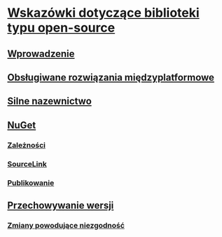 # [Wskazówki dotyczące biblioteki typu open-source](index.md)
## [Wprowadzenie](get-started.md)
## [Obsługiwane rozwiązania międzyplatformowe](cross-platform-targeting.md)
## [Silne nazewnictwo](strong-naming.md)
## [NuGet](nuget.md)
### [Zależności](dependencies.md)
### [SourceLink](sourcelink.md)
### [Publikowanie](publish-nuget-package.md)
## [Przechowywanie wersji](versioning.md)
### [Zmiany powodujące niezgodność](breaking-changes.md)